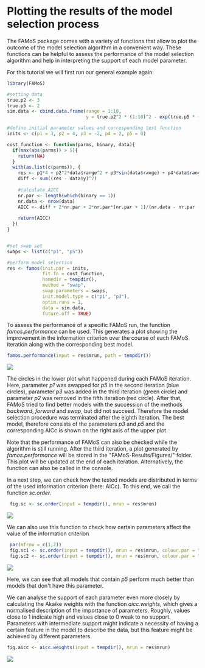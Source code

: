 
Plotting the results of the model selection process
===================================================

The FAMoS package comes with a variety of functions that allow to plot the outcome of the model selection algorithm in a convenient way. These functions can be helpful to assess the performance of the model selection algorithm and help in interpreting the support of each model parameter.

For this tutorial we will first run our general example again:

``` r
library(FAMoS)

#setting data
true.p2 <- 3
true.p5 <- 2
sim.data <- cbind.data.frame(range = 1:10, 
                             y = true.p2^2 * (1:10)^2 - exp(true.p5 * (1:10)))

#define initial parameter values and corresponding test function
inits <- c(p1 = 3, p2 = 4, p3 = -2, p4 = 2, p5 = 0)

cost_function <- function(parms, binary, data){
  if(max(abs(parms)) > 5){
    return(NA)
  }
  with(as.list(c(parms)), {
    res <- p1*4 + p2^2*data$range^2 + p3*sin(data$range) + p4*data$range - exp(p5*data$range)
    diff <- sum((res - data$y)^2)
    
    #calculate AICC
    nr.par <- length(which(binary == 1))
    nr.data <- nrow(data)
    AICC <- diff + 2*nr.par + 2*nr.par*(nr.par + 1)/(nr.data - nr.par -1)
    
    return(AICC)
  })
}


#set swap set
swaps <- list(c("p1", "p5"))

#perform model selection
res <- famos(init.par = inits,
             fit.fn = cost_function,
             homedir = tempdir(),
             method = "swap",
             swap.parameters = swaps,
             init.model.type = c("p1", "p3"),
             optim.runs = 1,
             data = sim.data,
             future.off = TRUE) 
```

To assess the performance of a specific FAMoS run, the function *famos.performance* can be used. This generates a plot showing the improvement in the information criterion over the course of each FAMoS iteration along with the corresponding best model.

``` r
famos.performance(input = res$mrun, path = tempdir())
```

<img src="FAMoS-EvaluationFunctions_files/figure-markdown_github/famosperformance-1.png" style="display: block; margin: auto;" />

The circles in the lower plot what happened during each FAMoS iteration. Here, parameter *p1* was swapped for *p5* in the second iteration (blue circles), parameter *p3* was added in the third iteration (green circle) and parameter *p2* was removed in the fifth iteration (red circle). After that, FAMoS tried to find better models with the succession of the methods *backward*, *forward* and *swap*, but did not succeed. Therefore the model selection procedure was terminated after the eighth iteration. The best model, therefore consists of the parameters *p3* and *p5* and the corresponding AICc is shown on the right axis of the upper plot.

Note that the performance of FAMoS can also be checked while the algorithm is still running. After the third iteration, a plot generated by *famos.performance* will be stored in the "FAMoS-Results/Figures/" folder. This plot will be updated at the end of each iteration. Alternatively, the function can also be called in the console.

In a next step, we can check how the tested models are distributed in terms of the used information criterion (here: AICc). To this end, we call the function *sc.order*.

``` r
 fig.sc <- sc.order(input = tempdir(), mrun = res$mrun)
```

<img src="FAMoS-EvaluationFunctions_files/figure-markdown_github/sc.order-1.png" style="display: block; margin: auto;" />

We can also use this function to check how certain parameters affect the value of the information criterion

``` r
 par(mfrow = c(1,2))
 fig.sc1 <- sc.order(input = tempdir(), mrun = res$mrun, colour.par = "p1")
 fig.sc2 <- sc.order(input = tempdir(), mrun = res$mrun, colour.par = "p5")
```

<img src="FAMoS-EvaluationFunctions_files/figure-markdown_github/sc.order2-1.png" style="display: block; margin: auto;" />

Here, we can see that all models that contain *p5* perform much better than models that don't have this parameter.

We can analyse the support of each parameter even more closely by calculating the Akaike weights with the function *aicc.weights*, which gives a normalised description of the importance of parameters. Roughly, values close to 1 indicate high and values close to 0 weak to no support. Parameters with intermediate support might indicate a necessity of having a certain feature in the model to describe the data, but this feature might be achieved by different parameters.

``` r
fig.aicc <- aicc.weights(input = tempdir(), mrun = res$mrun)
```

<img src="FAMoS-EvaluationFunctions_files/figure-markdown_github/aicc.weights-1.png" style="display: block; margin: auto;" />
